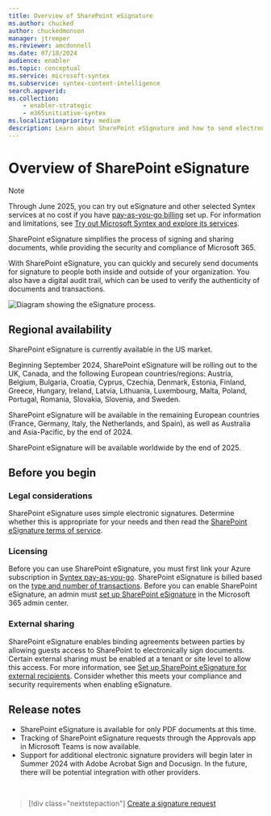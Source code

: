 ```yaml
---
title: Overview of SharePoint eSignature
ms.author: chucked
author: chuckedmonson
manager: jtremper
ms.reviewer: amcdonnell
ms.date: 07/18/2024
audience: enabler
ms.topic: conceptual
ms.service: microsoft-syntex
ms.subservice: syntex-content-intelligence
search.appverid: 
ms.collection: 
    - enabler-strategic
    - m365initiative-syntex
ms.localizationpriority: medium
description: Learn about SharePoint eSignature and how to send electronic signature requests to people inside and outside of your organization. 
---
```


# Overview of SharePoint eSignature

> [!NOTE]
> Through June 2025, you can try out eSignature and other selected Syntex services at no cost if you have [pay-as-you-go billing](syntex-azure-billing.md) set up. For information and limitations, see [Try out Microsoft Syntex and explore its services](promo-syntex.md).

SharePoint eSignature simplifies the process of signing and sharing documents, while providing the security and compliance of Microsoft 365.

With SharePoint eSignature, you can quickly and securely send documents for signature to people both inside and outside of your organization. You also have a digital audit trail, which can be used to verify the authenticity of documents and transactions.

![Diagram showing the eSignature process.](../media/content-understanding/esignature-overview-flow.png)

## Regional availability

SharePoint eSignature is currently available in the US market.

Beginning September 2024, SharePoint eSignature will be rolling out to the UK, Canada, and the following European countries/regions: Austria, Belgium, Bulgaria, Croatia, Cyprus, Czechia, Denmark, Estonia, Finland, Greece, Hungary, Ireland, Latvia, Lithuania, Luxembourg, Malta, Poland, Portugal, Romania, Slovakia, Slovenia, and Sweden.

SharePoint eSignature will be available in the remaining European countries (France, Germany, Italy, the Netherlands, and Spain), as well as Australia and Asia-Pacific, by the end of 2024.

SharePoint eSignature will be available worldwide by the end of 2025.

## Before you begin

### Legal considerations

SharePoint eSignature uses simple electronic signatures. Determine whether this is appropriate for your needs and then read the [SharePoint eSignature terms of service](/legal/microsoft-365/esignature-terms-of-service).

### Licensing

Before you can use SharePoint eSignature, you must first link your Azure subscription in [Syntex pay-as-you-go](syntex-azure-billing.md). SharePoint eSignature is billed based on the [type and number of transactions](syntex-pay-as-you-go-services.md). Before you can enable SharePoint eSignature, an admin must [set up SharePoint eSignature](esignature-setup.md) in the Microsoft 365 admin center.

### External sharing

SharePoint eSignature enables binding agreements between parties by allowing guests access to SharePoint to electronically sign documents. Certain external sharing must be enabled at a tenant or site level to allow this access. For more information, see [Set up SharePoint eSignature for external recipients](esignature-setup.md#external-recipients). Consider whether this meets your compliance and security requirements when enabling eSignature.

## Release notes

- SharePoint eSignature is available for only PDF documents at this time.
- Tracking of SharePoint eSignature requests through the Approvals app in Microsoft Teams is now available.
- Support for additional electronic signature providers will begin later in Summer 2024 with Adobe Acrobat Sign and Docusign. In the future, there will be potential integration with other providers.



<br>

> [!div class="nextstepaction"]
> [Create a signature request](esignature-send-requests.md)
